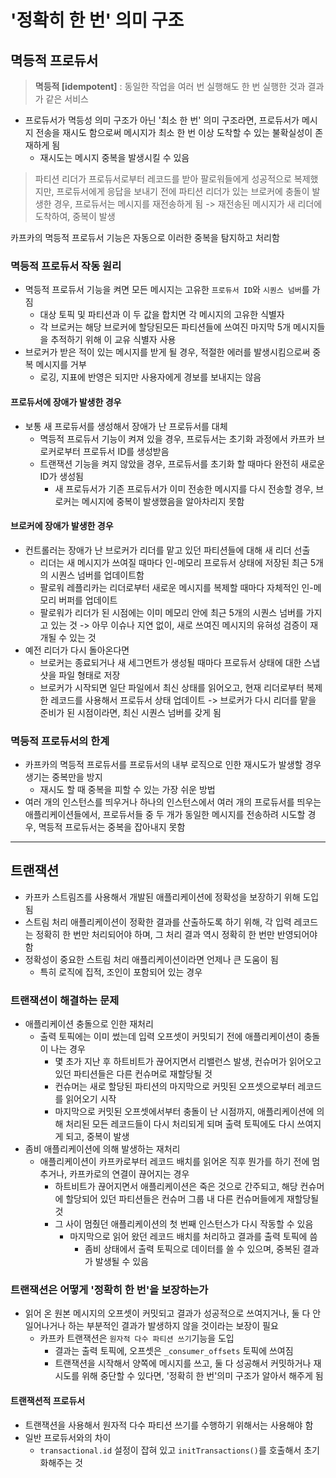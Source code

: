 # '정확히 한 번' 의미 구조

## 멱등적 프로듀서

> **멱등적 [idempotent]** : 동일한 작업을 여러 번 실행해도 한 번 실행한 것과 결과가 같은 서비스

- 프로듀서가 멱등성 의미 구조가 아닌 '최소 한 번' 의미 구조라면, 프로듀서가 메시지 전송을 재시도 함으로써 메시지가 최소 한 번 이상 도착할 수 있는 불확실성이 존재하게 됨
	- 재시도는 메시지 중복을 발생시킬 수 있음

> 파티션 리더가 프로듀서로부터 레코드를 받아 팔로워들에게 성공적으로 복제했지만, 프로듀서에게 응답을 보내기 전에 파티션 리더가 있는 브로커에 충돌이 발생한 경우, 프로듀서는 메시지를 재전송하게 됨
> -> 재전송된 메시지가 새 리더에 도착하여, 중복이 발생

카프카의 멱등적 프로듀서 기능은 자동으로 이러한 중복을 탐지하고 처리함

### 멱등적 프로듀서 작동 원리

- 멱등적 프로듀서 기능을 켜면 모든 메시지는 고유한 `프로듀서 ID`와 `시퀀스 넘버`를 가짐
	- 대상 토픽 및 파티션과 이 두 값을 합치면 각 메시지의 고유한 식별자
	- 각 브로커는 해당 브로커에 할당된모든 파티션들에 쓰여진 마지막 5개 메시지들을 추적하기 위해 이 교유 식별자 사용
- 브로커가 받은 적이 있는 메시지를 받게 될 경우, 적절한 에러를 발생시킴으로써 중복 메시지를 거부
	- 로깅, 지표에 반영은 되지만 사용자에게 경보를 보내지는 않음

#### 프로듀서에 장애가 발생한 경우

- 보통 새 프로듀서를 생성해서 장애가 난 프로듀서를 대체
	- 멱등적 프로듀서 기능이 켜져 있을 경우, 프로듀서는 초기화 과정에서 카프카 브로커로부터 프로듀서 ID를 생성받음
	- 트랜잭션 기능을 켜지 않았을 경우, 프로듀서를 초기화 할 때마다 완전히 새로운 ID가 생성됨
		- 새 프로듀서가 기존 프로듀서가 이미 전송한 메시지를 다시 전송할 경우, 브로커는 메시지에 중복이 발생했음을 알아차리지 못함

#### 브로커에 장애가 발생한 경우

- 컨트롤러는 장애가 난 브로커가 리더를 맡고 있던 파티션들에 대해 새 리더 선출
	- 리더는 새 메시지가 쓰여질 때마다 인-메모리 프로듀서 상태에 저장된 최근 5개의 시퀀스 넘버를 업데이트함
	- 팔로워 레플리카는 리더로부터 새로운 메시지를 복제할 때마다 자체적인 인-메모리 버퍼를 업데이트
	- 팔로워가 리더가 된 시점에는 이미 메모리 안에 최근 5개의 시퀀스 넘버를 가지고 있는 것
	-> 아무 이슈나 지연 없이, 새로 쓰여진 메시지의 유혀성 검증이 재개될 수 있는 것
- 예전 리더가 다시 돌아온다면
	- 브로커는 종료되거나 새 세그먼트가 생성될 때마다 프로듀서 상태에 대한 스냅샷을 파일 형태로 저장
	- 브로커가 시작되면 일단 파일에서 최신 상태를 읽어오고, 현재 리더로부터 복제한 레코드를 사용해서 프로듀서 상태 업데이트
	-> 브로커가 다시 리더를 맡을 준비가 된 시점이라면, 최신 시퀀스 넘버를 갖게 됨

### 멱등적 프로듀서의 한계

- 카프카의 멱등적 프로듀서를 프로듀서의 내부 로직으로 인한 재시도가 발생할 경우 생기는 중복만을 방지
	- 재시도 할 때 중복을 피할 수 있는 가장 쉬운 방법
- 여러 개의 인스턴스를 띄우거나 하나의 인스턴스에서 여러 개의 프로듀서를 띄우는 애플리케이션들에서, 프로듀서들 중 두 개가 동일한 메시지를 전송하려 시도할 경우, 멱등적 프로듀서는 중복을 잡아내지 못함

---

## 트랜잭션

- 카프카 스트림즈를 사용해서 개발된 애플리케이션에 정확성을 보장하기 위해 도입됨
- 스트림 처리 애플리케이션이 정확한 결과를 산출하도록 하기 위해, 각 입력 레코드는 정확히 한 번만 처리되어야 하며, 그 처리 결과 역시 정확히 한 번만 반영되어야 함
- 정확성이 중요한 스트림 처리 애플리케이션이라면 언제나 큰 도움이 됨
	- 특히 로직에 집적, 조인이 포함되어 있는 경우

### 트랜잭션이 해결하는 문제

- 애플리케이션 충돌으로 인한 재처리
	- 출력 토픽에는 이미 썼는데 입력 오프셋이 커밋되기 전에 애플리케이션이 충돌이 나는 경우
		- 몇 초가 지난 후 하트비트가 끊어지면서 리밸런스 발생, 컨슈머가 읽어오고 있던 파티션들은 다른 컨슈머로 재할당될 것
		- 컨슈머는 새로 할당된 파티션의 마지막으로 커밋된 오프셋으로부터 레코드를 읽어오기 시작
		- 마지막으로 커밋된 오프셋에서부터 충돌이 난 시점까지, 애플리케이션에 의해 처리된 모든 레코드들이 다시 처리되게 되며 출력 토픽에도 다시 쓰여지게 되고, 중복이 발생
- 좀비 애플리케이션에 의해 발생하는 재처리
	- 애플리케이션이 카프카로부터 레코드 배치를 읽어온 직후 뭔가를 하기 전에 멈추거나, 카프카로의 연결이 끊어지는 경우
		- 하트비트가 끊어지면서 애플리케이션은 죽은 것으로 간주되고, 해당 컨슈머에 할당되어 있던 파티션들은 컨슈머 그룹 내 다른 컨슈머들에게 재할당될 것
		- 그 사이 멈췄던 애플리케이션의 첫 번째 인스턴스가 다시 작동할 수 있음
			- 마지막으로 읽어 왔던 레코드 배치를 처리하고 결과를 출력 토픽에 씀
				- 좀비 상태에서 출력 토픽으로 데이터를 쓸 수 있으며, 중복된 결과가 발생될 수 있음

### 트랜잭션은 어떻게 '정확히 한 번'을 보장하는가

- 읽어 온 원본 메시지의 오프셋이 커밋되고 결과가 성공적으로 쓰여지거나, 둘 다 안 일어나거나 하는 부분적인 결과가 발생하지 않을 것이라는 보장이 필요
	- 카프카 트랜잭션은 `원자적 다수 파티션 쓰기`기능을 도입
		- 결과는 출력 토픽에, 오프셋은 `_consumer_offsets` 토픽에 쓰여짐
		- 트랜잭션을 시작해서 양쪽에 메시지를 쓰고, 둘 다 성공해서 커밋하거나 재시도를 위해 중단할 수 있다면, '정확히 한 번'의미 구조가 알아서 해주게 됨

#### 트랜잭션적 프로듀서

- 트랜잭션을 사용해서 원자적 다수 파티션 쓰기를 수행하기 위해서는 사용해야 함
- 일반 프로듀서와의 차이
	- `transactional.id` 설정이 잡혀 있고 `initTransactions()`를 호출해서 초기화해주는 것
